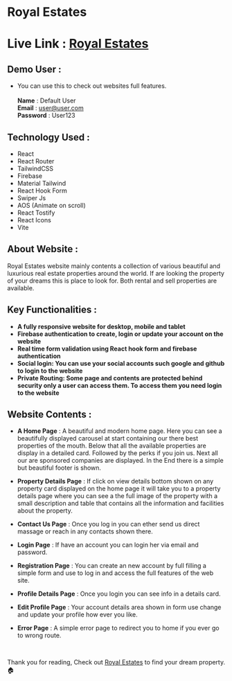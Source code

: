 # Royal Estates

# Live Link : [Royal Estates](https://royal-estates-indev.web.app/)

## Demo User :

-   You can use this to check out websites full features.
    <br>
    <br>
    **Name** : Default User
    <br>
    **Email** : user@user.com
    <br>
    **Password** : User123

## Technology Used :

-   React
-   React Router
-   TailwindCSS
-   Firebase
-   Material Tailwind
-   React Hook Form
-   Swiper Js
-   AOS (Animate on scroll)
-   React Tostify
-   React Icons
-   Vite

## About Website :

Royal Estates website mainly contents a collection of various beautiful and luxurious real estate properties around the world. If are looking the property of your dreams this is place to look for. Both rental and sell properties are available.

## Key Functionalities :

-   **A fully responsive website for desktop, mobile and tablet**
-   **Firebase authentication to create, login or update your account on the website**
-   **Real time form validation using React hook form and firebase authentication**
-   **Social login: You can use your social accounts such google and github to login to the website**
-   **Private Routing: Some page and contents are protected behind security only a user can access them. To access them you need login to the website**

## Website Contents :

-   **A Home Page** : A beautiful and modern home page. Here you can see a beautifully displayed carousel at start containing our there best properties of the mouth. Below that all the available properties are display in a detailed card. Followed by the perks if you join us. Next all our are sponsored companies are displayed. In the End there is a simple but beautiful footer is shown.
    <br>

-   **Property Details Page** : If click on view details bottom shown on any property card displayed on the home page it will take you to a property details page where you can see a the full image of the property with a small description and table that contains all the information and facilities about the property.
    <br>

-   **Contact Us Page** : Once you log in you can ether send us direct massage or reach in any contacts shown there.

-   **Login Page** : If have an account you can login her via email and password.
    <br>

-   **Registration Page** : You can create an new account by full filling a simple form and use to log in and access the full features of the web site.
    <br>

-   **Profile Details Page** : Once you login you can see info in a details card.
    <br>

-   **Edit Profile Page** : Your account details area shown in form use change and update your profile how ever you like.

-   **Error Page** : A simple error page to redirect you to home if you ever go to wrong route.

<br>

Thank you for reading, Check out [Royal Estates](https://royal-estates-indev.web.app/) to find your dream property. 🏠
